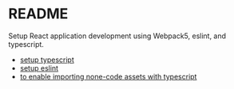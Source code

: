 # README

Setup React application development using Webpack5, eslint, and typescript.

- [setup typescript](https://webpack.js.org/guides/typescript/)
- [setup eslint](https://eslint.org/)
- [to enable importing none-code assets with typescript](https://webpack.js.org/guides/typescript/#importing-other-assets)
